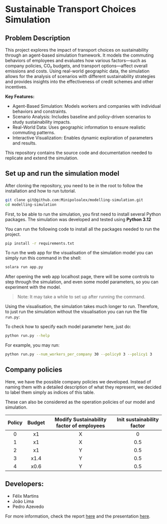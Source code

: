 # Sustainable Transport Choices Simulation

## Problem Description
This project explores the impact of transport choices on sustainability through an agent-based simulation framework. It models the commuting behaviors of employees and evaluates how various factors—such as company policies, CO₂ budgets, and transport options—affect overall emissions and costs. Using real-world geographic data, the simulation allows for the analysis of scenarios with different sustainability strategies and provides insights into the effectiveness of credit schemes and other incentives.

**Key Features:**
- Agent-Based Simulation: Models workers and companies with individual behaviors and constraints.
- Scenario Analysis: Includes baseline and policy-driven scenarios to study sustainability impacts.
- Real-World Data: Uses geographic information to ensure realistic commuting patterns.
- Interactive Visualization: Enables dynamic exploration of parameters and results.

This repository contains the source code and documentation needed to replicate and extend the simulation.

## Set up and run the simulation model
After cloning the repository, you need to be in the root to follow the installation and how to run tutorial.
```bash
git clone git@github.com:Minipoloalex/modelling-simulation.git
cd modelling-simulation
```

First, to be able to run the simulation, you first need to install several Python packages. The simulation was developed and tested using **Python 3.12**


You can run the following code to install all the packages needed to run the project.
```bash
pip install -r requirements.txt
```

To run the web app for the visualisation of the simulation model you can simply run this command in the shell:

```bash
solara run app.py
```

After opening the web app localhost page, there will be some controls to step through the simulation, and even some model parameters, so you can experiment with the model.

> Note: It may take a while to set up after running the command.

Using the visualisation, the simulation takes much longer to run. Therefore, to just run the simulation without the visualisation you can run the file `run.py`:


To check how to specify each model parameter here, just do:
```bash
python run.py --help
```

For example, you may run:
```bash
python run.py --num_workers_per_company 30 --policy0 3 --policy1 3
```

## Company policies
Here, we have the possible company policies we developed. Instead of naming them with a detailed description of what they represent, we decided to label them simply as indices of this table.

These can also be considered as the operation policies of our model and simulation.

| Policy | Budget | Modify Sustainability factor of employees | Init sustainability factor |
| :-:|:-:|:-:|:-:|
| 0 | x1 | X | 0 |
| 1 | x1 | X | 0.5 |
| 2 | x1 | Y | 0.5 |
| 3 | x1.4 | Y | 0.5 |
| 4 | x0.6 | Y | 0.5 |


## Developers:

- Félix Martins
- João Lima
- Pedro Azevedo

For more information, check the report [here](doc/Report.pdf) and the presentation [here](doc/Presentation.pdf).

